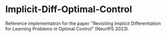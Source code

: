 # Implicit-Diff-Optimal-Control
Reference implementation for the paper "Revisiting Implicit Differentiation for Learning Problems in Optimal Control" (NeurIPS 2023).
